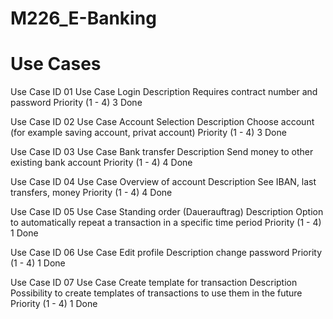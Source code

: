 # M226_E-Banking

# Use Cases

Use Case ID 01
Use Case Login
Description Requires contract number and password
Priority (1 - 4) 3
Done

Use Case ID 02
Use Case Account Selection
Description Choose account (for example saving account, privat account)
Priority (1 - 4) 3
Done

Use Case ID 03
Use Case Bank transfer
Description Send money to other existing bank account
Priority (1 - 4) 4
Done

Use Case ID 04
Use Case Overview of account
Description See IBAN, last transfers, money
Priority (1 - 4) 4
Done

Use Case ID 05
Use Case Standing order (Dauerauftrag)
Description Option to automatically repeat a transaction in a specific time
period
Priority (1 - 4) 1
Done

Use Case ID 06
Use Case Edit profile
Description change password
Priority (1 - 4) 1
Done

Use Case ID 07
Use Case Create template for transaction
Description Possibility to create templates of transactions to use them in the
future
Priority (1 - 4) 1
Done
